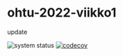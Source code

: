 # ohtu-2022-viikko1

update

![system status](https://github.com/tuomoM/ohtu-2022-viikko1/actions/workflows/main.yml/badge.svg)
[![codecov](https://codecov.io/gh/tuomoM/ohtu-2022-viikko1/branch/main/graph/badge.svg?token=XO5BSMGMX2)](https://codecov.io/gh/tuomoM/ohtu-2022-viikko1)
